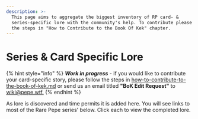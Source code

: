 ```yaml
---
description: >-
  This page aims to aggregate the biggest inventory of RP card- &
  series-specific lore with the community's help. To contribute please follow
  the steps in "How to Contribute to the Book Of Kek" chapter.
---
```


# Series & Card Specific Lore

{% hint style="info" %}
_**Work in progress**_ - if you would like to contribute your card-specific story, please follow the steps in [how-to-contribute-to-the-book-of-kek.md](../../../how-to-contribute-to-the-book-of-kek.md "mention") or send us an email titled **"BoK Edit Request"** to [wiki@pepe.wtf.](mailto:wiki@pepe.wtf?subject=BoK%20Edit%20Request)&#x20;
{% endhint %}

As lore is discovered and time permits it is added here. You will see links to most of the Rare Pepe series' below. Click each to view the completed lore.
